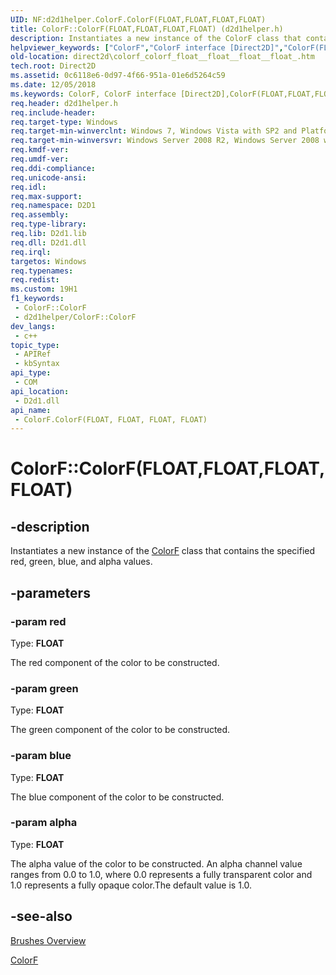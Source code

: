 ```yaml
---
UID: NF:d2d1helper.ColorF.ColorF(FLOAT,FLOAT,FLOAT,FLOAT)
title: ColorF::ColorF(FLOAT,FLOAT,FLOAT,FLOAT) (d2d1helper.h)
description: Instantiates a new instance of the ColorF class that contains the specified red, green, blue, and alpha values.
helpviewer_keywords: ["ColorF","ColorF interface [Direct2D]","ColorF(FLOAT","FLOAT","FLOAT","FLOAT) constructor","ColorF(FLOAT","FLOAT","FLOAT","FLOAT) constructor [Direct2D]","ColorF(FLOAT","FLOAT","FLOAT","FLOAT) constructor [Direct2D]","ColorF interface","ColorF.ColorF","ColorF.ColorF(FLOAT","FLOAT","FLOAT","FLOAT)","ColorF::ColorF","ColorF::ColorF(FLOAT","FLOAT","FLOAT","FLOAT)","ColorF::ColorF(FLOAT","FLOAT","FLOAT","FLOAT)(FLOAT","FLOAT","FLOAT","FLOAT)","D2D1.ColorF.ColorF(FLOAT","FLOAT","FLOAT","FLOAT)","D2D1::ColorF::ColorF(FLOAT","FLOAT","FLOAT","FLOAT)","d2d1helper/ColorF::ColorF(FLOAT","FLOAT","FLOAT","FLOAT)","direct2d.colorf_colorf_float__float__float__float_"]
old-location: direct2d\colorf_colorf_float__float__float__float_.htm
tech.root: Direct2D
ms.assetid: 0c6118e6-0d97-4f66-951a-01e6d5264c59
ms.date: 12/05/2018
ms.keywords: ColorF, ColorF interface [Direct2D],ColorF(FLOAT,FLOAT,FLOAT,FLOAT) constructor, ColorF(FLOAT,FLOAT,FLOAT,FLOAT) constructor [Direct2D], ColorF(FLOAT,FLOAT,FLOAT,FLOAT) constructor [Direct2D],ColorF interface, ColorF.ColorF, ColorF.ColorF(FLOAT,FLOAT,FLOAT,FLOAT), ColorF::ColorF, ColorF::ColorF(FLOAT,FLOAT,FLOAT,FLOAT), ColorF::ColorF(FLOAT,FLOAT,FLOAT,FLOAT)(FLOAT,FLOAT,FLOAT,FLOAT), D2D1.ColorF.ColorF(FLOAT,FLOAT,FLOAT,FLOAT), D2D1::ColorF::ColorF(FLOAT,FLOAT,FLOAT,FLOAT), d2d1helper/ColorF::ColorF(FLOAT,FLOAT,FLOAT,FLOAT), direct2d.colorf_colorf_float__float__float__float_
req.header: d2d1helper.h
req.include-header: 
req.target-type: Windows
req.target-min-winverclnt: Windows 7, Windows Vista with SP2 and Platform Update for Windows Vista [desktop apps only]
req.target-min-winversvr: Windows Server 2008 R2, Windows Server 2008 with SP2 and Platform Update for Windows Server 2008 [desktop apps only]
req.kmdf-ver: 
req.umdf-ver: 
req.ddi-compliance: 
req.unicode-ansi: 
req.idl: 
req.max-support: 
req.namespace: D2D1
req.assembly: 
req.type-library: 
req.lib: D2d1.lib
req.dll: D2d1.dll
req.irql: 
targetos: Windows
req.typenames: 
req.redist: 
ms.custom: 19H1
f1_keywords:
 - ColorF::ColorF
 - d2d1helper/ColorF::ColorF
dev_langs:
 - c++
topic_type:
 - APIRef
 - kbSyntax
api_type:
 - COM
api_location:
 - D2d1.dll
api_name:
 - ColorF.ColorF(FLOAT, FLOAT, FLOAT, FLOAT)
---
```


# ColorF::ColorF(FLOAT,FLOAT,FLOAT,FLOAT)


## -description

Instantiates a new instance of the <a href="https://docs.microsoft.com/windows/desktop/api/d2d1helper/nl-d2d1helper-colorf">ColorF</a> class that contains the specified red, green, blue, and alpha values.

## -parameters

### -param red

Type: <b>FLOAT</b>

The red component of the color to be constructed.

### -param green

Type: <b>FLOAT</b>

The green component of the color to be constructed.

### -param blue

Type: <b>FLOAT</b>

The blue component of the color to be constructed.

### -param alpha

Type: <b>FLOAT</b>

The alpha value of the color to be constructed. An alpha channel value ranges from 0.0 to 1.0, where 0.0 represents a fully transparent color and 1.0  represents a fully opaque color.The default value is 1.0.

## -see-also

<a href="https://docs.microsoft.com/windows/desktop/Direct2D/direct2d-brushes-overview">Brushes Overview</a>



<a href="https://docs.microsoft.com/windows/desktop/api/d2d1helper/nl-d2d1helper-colorf">ColorF</a>

